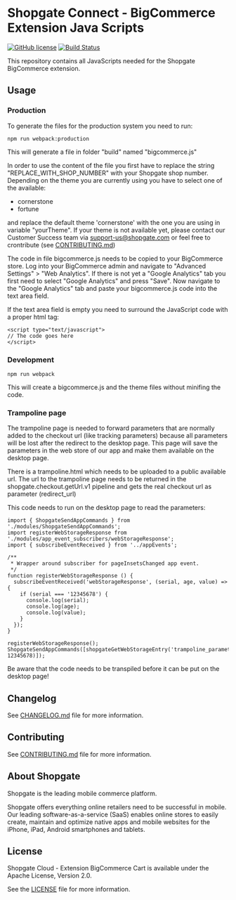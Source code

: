 # Shopgate Connect - BigCommerce Extension Java Scripts
[![GitHub license](http://dmlc.github.io/img/apache2.svg)](LICENSE.md)
[![Build Status](https://travis-ci.org/shopgate/bigcommerce-js.svg?branch=master)](https://travis-ci.org/shopgate/bigcommerce-js)

This repository contains all JavaScripts needed for the Shopgate BigCommerce extension.

## Usage

### Production
To generate the files for the production system you need to run:

	npm run webpack:production

This will generate a file in folder "build" named "bigcommerce.js"

In order to use the content of the file you first have to replace the string "REPLACE_WITH_SHOP_NUMBER" 
with your Shopgate shop number.
Depending on the theme you are currently using you have to select one of the available:

* cornerstone
* fortune

and replace the default theme 'cornerstone' with the one you are using in variable "yourTheme".
If your theme is not available yet, please contact our Customer Success team via support-us@shopgate.com or feel free to crontribute (see [CONTRIBUTING.md](CONTRIBUTING.md))

The code in file bigcommerce.js needs to be copied to your BigCommerce store. 
Log into your BigCommerce admin and navigate to "Advanced Settings" > "Web Analytics".
If there is not yet a "Google Analytics" tab you first need to select "Google Analytics" and press "Save".
Now navigate to the "Google Analytics" tab and paste your bigcommerce.js code into the text area field.

If the text area field is empty you need to surround the JavaScript code with a proper html tag:

	<script type="text/javascript">
	// The code goes here
	</script>

### Development
	npm run webpack

This will create a bigcommerce.js and the theme files without minifing the code.

### Trampoline page

The trampoline page is needed to forward parameters that are normally added to the checkout url (like tracking parameters) because all parameters will be lost after the redirect to the desktop page.
This page will save the parameters in the web store of our app and make them available on the desktop page.

There is a trampoline.html which needs to be uploaded to a public available url.
The url to the trampoline page needs to be returned in the shopgate.checkout.getUrl.v1 pipeline and gets the real checkout url as parameter (redirect_url)

This code needs to run on the desktop page to read the parameters:

```
import { ShopgateSendAppCommands } from './modules/ShopgateSendAppCommands';
import registerWebStorageResponse from './modules/app_event_subscribers/webStorageResponse';
import { subscribeEventReceived } from '../appEvents';

/**
 * Wrapper around subscriber for pageInsetsChanged app event.
 */
function registerWebStorageResponse () {
  subscribeEventReceived('webStorageResponse', (serial, age, value) => {
    if (serial === '12345678') {
      console.log(serial);
      console.log(age);
      console.log(value);
    }
  });
}

registerWebStorageResponse();
ShopgateSendAppCommands([shopgateGetWebStorageEntry('trampoline_parameters', 12345678)]);
```

Be aware that the code needs to be transpiled before it can be put on the desktop page!

## Changelog

See [CHANGELOG.md](CHANGELOG.md) file for more information.

## Contributing

See [CONTRIBUTING.md](CONTRIBUTING.md) file for more information.

## About Shopgate

Shopgate is the leading mobile commerce platform.

Shopgate offers everything online retailers need to be successful in mobile. Our leading
software-as-a-service (SaaS) enables online stores to easily create, maintain and optimize native
apps and mobile websites for the iPhone, iPad, Android smartphones and tablets.

## License

Shopgate Cloud - Extension BigCommerce Cart is available under the Apache License, Version 2.0.

See the [LICENSE](./LICENSE.md) file for more information.
